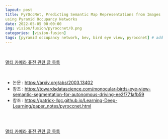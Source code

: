 ```yaml
---
layout: post
title: PyrOccNet, Predicting Semantic Map Representations from Images
using Pyramid Occupancy Networks
date: 2022-05-05 00:00:00
img: vision/fusion/pyroccnet/0.png
categories: [vision-fusion]
tags: [pyramid occupancy network, bev, bird eye view, pyroccnet] # add tag
---
```


<br>

[멀티 카메라 퓨전 관련 글 목록](https://gaussian37.github.io/vision-fusion-table/)

<br>

- 논문 : https://arxiv.org/abs/2003.13402
- 참조 : https://towardsdatascience.com/monocular-birds-eye-view-semantic-segmentation-for-autonomous-driving-ee2f771afb59
- 참조 : https://patrick-llgc.github.io/Learning-Deep-Learning/paper_notes/pyroccnet.html

<br>




<br>

[멀티 카메라 퓨전 관련 글 목록](https://gaussian37.github.io/vision-fusion-table/)

<br>
